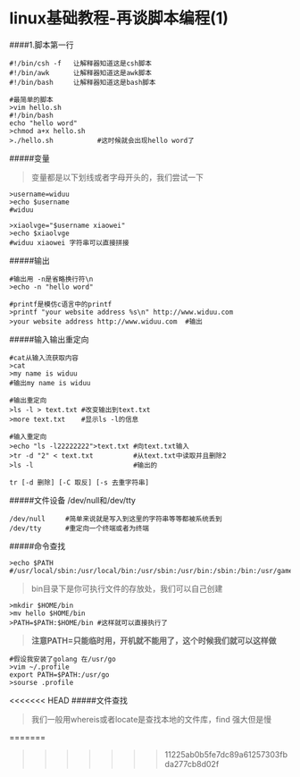 linux基础教程-再谈脚本编程(1)
===

####1.脚本第一行

	#!/bin/csh -f   让解释器知道这是csh脚本
	#!/bin/awk		让解释器知道这是awk脚本
	#!/bin/bash		让解释器知道这是bash脚本

	#最简单的脚本
	>vim hello.sh
	#!/bin/bash
	echo "hello word"
	>chmod a+x hello.sh
	>./hello.sh           #这时候就会出现hello word了

#####变量
	
>变量都是以下划线或者字母开头的，我们尝试一下

	>username=widuu
	>echo $username
	#widuu

	>xiaolvge="$username xiaowei"
	>echo $xiaolvge
	#widuu xiaowei 字符串可以直接拼接
	
#####输出
	
	#输出用 -n是省略换行符\n
	>echo -n "hello word"
	
	#printf是模仿c语言中的printf
	>printf "your website address %s\n" http://www.widuu.com
	>your website address http://www.widuu.com  #输出

#####输入输出重定向

	#cat从输入流获取内容
	>cat
	>my name is widuu
	#输出my name is widuu

	#输出重定向
	>ls -l > text.txt #改变输出到text.txt
	>more text.txt    #显示ls -l的信息

	#输入重定向
	>echo "ls -l22222222">text.txt #向text.txt输入
	>tr -d "2" < text.txt          #从text.txt中读取并且删除2
	>ls -l                         #输出的

	tr [-d 删除] [-C 取反] [-s 去重字符串]

#####文件设备 /dev/null和/dev/tty

	/dev/null     #简单来说就是写入到这里的字符串等等都被系统丢到
	/dev/tty      #重定向一个终端或者为终端

#####命令查找

	>echo $PATH
	#/usr/local/sbin:/usr/local/bin:/usr/sbin:/usr/bin:/sbin:/bin:/usr/games

>bin目录下是你可执行文件的存放处，我们可以自己创建

	>mkdir $HOME/bin
	>mv hello $HOME/bin
	>PATH=$PATH:$HOME/bin #这样就可以直接执行了
	
>**注意PATH=只能临时用，开机就不能用了，这个时候我们就可以这样做**

	#假设我安装了golang 在/usr/go
	>vim ~/.profile
	export PATH=$PATH:/usr/go
	>sourse .profile
	

<<<<<<< HEAD
#####文件查找

>我们一般用whereis或者locate是查找本地的文件库，find 强大但是慢


=======
>>>>>>> 11225ab0b5fe7dc89a61257303fbda277cb8d02f


